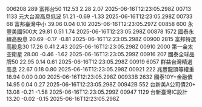 006208	289	富邦台50	112.53	2.28	2.07	2025-06-16T12:23:05.298Z
00713	1133	元大台灣高息低波	51.21	-0.69	-1.33	2025-06-16T12:23:05.298Z
00733	68	富邦臺灣中小	39.06	0.04	0.10	2025-06-16T12:23:05.297Z
00858	600	永豐美國500大	29.81	0.51	1.74	2025-06-16T12:23:05.298Z
00878	1572	國泰永續高股息	20.69	-0.17	-0.81	2025-06-16T12:23:05.298Z
00900	2815	富邦特選高股息30	17.26	0.41	2.43	2025-06-16T12:23:05.298Z
00910	2000	第一金太空衛星	28.00	-0.46	-1.62	2025-06-16T12:23:05.299Z
00916	207	國泰全球品牌50	22.95	0.14	0.61	2025-06-16T12:23:05.298Z
00919	6057	群益台灣精選高息	22.67	0.18	0.80	2025-06-16T12:23:05.298Z
00921	222	兆豐龍頭等權重	18.94	0.00	0.00	2025-06-16T12:23:05.298Z
00933B	2632	國泰10Y+金融債	14.95	0.04	0.27	2025-06-16T12:23:05.298Z
00942B	552	台新美A公司債20+	13.08	-0.21	-1.58	2025-06-16T12:23:05.299Z
00947	1129	台新臺灣IC設計	13.20	-0.02	-0.15	2025-06-16T12:23:05.298Z